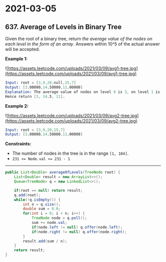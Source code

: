 # 2021-03-05

## 637. Average of Levels in Binary Tree

Given the root of a binary tree, return _the average value of the nodes on each level in the form of an array_. Answers within 10^5 of the actual answer will be accepted.

**Example 1:**

![https://assets.leetcode.com/uploads/2021/03/09/avg1-tree.jpg](https://assets.leetcode.com/uploads/2021/03/09/avg1-tree.jpg)

```s
Input: root = [3,9,20,null,15,7]
Output: [3.00000,14.50000,11.00000]
Explanation: The average value of nodes on level 0 is 3, on level 1 is 14.5, and on level 2 is 11.
Hence return [3, 14.5, 11].
```

**Example 2:**

![https://assets.leetcode.com/uploads/2021/03/09/avg2-tree.jpg](https://assets.leetcode.com/uploads/2021/03/09/avg2-tree.jpg)

```s
Input: root = [3,9,20,15,7]
Output: [3.00000,14.50000,11.00000]
```

**Constraints:**

- The number of nodes in the tree is in the range `[1, 104]`.
- `231 <= Node.val <= 231 - 1`

---

```java
public List<Double> averageOfLevels(TreeNode root) {
    List<Double> result = new ArrayList<>();
    Queue<TreeNode> q = new LinkedList<>();

    if(root == null) return result;
    q.add(root);
    while(!q.isEmpty()) {
        int n = q.size();
        double sum = 0.0;
        for(int i = 0; i < n; i++) {
            TreeNode node = q.poll();
            sum += node.val;
            if(node.left != null) q.offer(node.left);
            if(node.right != null) q.offer(node.right);
        }
        result.add(sum / n);
    }
    return result;
}
```
